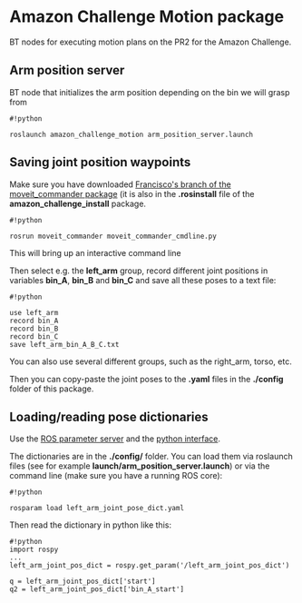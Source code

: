 # Amazon Challenge Motion package #

BT nodes for executing motion plans on the PR2 for the Amazon Challenge.

## Arm position server ##

BT node that initializes the arm position depending on the bin we will grasp from

```
#!python

roslaunch amazon_challenge_motion arm_position_server.launch
```

## Saving joint position waypoints ##

Make sure you have downloaded [Francisco's branch of the moveit_commander package](https://github.com/fevb/moveit_commander/tree/hydro-devel-normalize-angles) (it is also in the **.rosinstall** file of the **amazon_challenge_install** package.


```
#!python

rosrun moveit_commander moveit_commander_cmdline.py
```

This will bring up an interactive command line

Then select e.g. the **left_arm** group, record different joint positions in variables **bin_A**, **bin_B** and **bin_C** and save all these poses to a text file:
```
#!python

use left_arm
record bin_A
record bin_B
record bin_C
save left_arm_bin_A_B_C.txt
```

You can also use several different groups, such as the right_arm, torso, etc.

Then you can copy-paste the joint poses to the **.yaml** files in the **./config** folder of this package.


## Loading/reading pose dictionaries ##

Use the [ROS parameter server](http://wiki.ros.org/rosparam) and the [python interface](http://wiki.ros.org/rospy/Overview/Parameter%20Server).

The dictionaries are in the **./config/** folder. You can load them via roslaunch files (see for example  **launch/arm_position_server.launch**) or via the command line (make sure you have a running ROS core):


```
#!python

rosparam load left_arm_joint_pose_dict.yaml
```

Then read the dictionary in python like this:

```
#!python
import rospy
...
left_arm_joint_pos_dict = rospy.get_param('/left_arm_joint_pos_dict')

q = left_arm_joint_pos_dict['start']
q2 = left_arm_joint_pos_dict['bin_A_start']

```